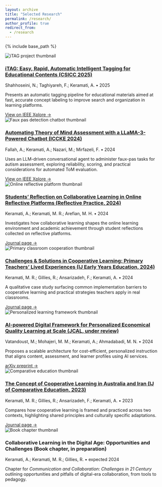 ```yaml
---
layout: archive
title: "Selected Research"
permalink: /research/
author_profile: true
redirect_from:
  - /research
---
```


{% include base_path %}

<div class="research-list">

  <article class="research-card">
    <img src="{{ '/assets/images/research/iTag.jpg' | relative_url }}" alt="iTAG project thumbnail">
    <div>
      <h3>
        <a href="https://ieeexplore.ieee.org/abstract/document/10967458" target="_blank" rel="noopener">
          iTAG: Easy, Rapid, Automatic Intelligent Tagging for Educational Contents (CSICC 2025)
        </a>
      </h3>
      <div class="research-meta">Shahhoseini, N.; Taghiyareh, F.; Keramati, A. • 2025</div>
      <p>
        Presents an automatic tagging pipeline for educational materials aimed at fast, accurate concept labeling to
        improve search and organization in learning platforms.
      </p>
      <div class="research-actions">
        <a href="https://ieeexplore.ieee.org/abstract/document/10967458" target="_blank" rel="noopener">View on IEEE Xplore →</a>
      </div>
    </div>
  </article>

  <article class="research-card">
    <img src="{{ '/assets/images/research/fauxpas-llama3.jpg' | relative_url }}" alt="Faux pas detection chatbot thumbnail">
    <div>
      <h3>
        <a href="https://ieeexplore.ieee.org/document/10874775" target="_blank" rel="noopener">
          Automating Theory of Mind Assessment with a LLaMA-3-Powered Chatbot (ICCKE 2024)
        </a>
      </h3>
      <div class="research-meta">Fallah, A.; Keramati, A.; Nazari, M.; Mirfazeli, F. • 2024</div>
      <p>
        Uses an LLM-driven conversational agent to administer faux-pas tasks for autism assessment, exploring reliability,
        scoring, and practical considerations for automated ToM evaluation.
      </p>
      <div class="research-actions">
        <a href="https://ieeexplore.ieee.org/document/10874775" target="_blank" rel="noopener">View on IEEE Xplore →</a>
      </div>
    </div>
  </article>

  <article class="research-card">
    <img src="{{ '/assets/images/research/reflection-collab.jpg' | relative_url }}" alt="Online reflective platform thumbnail">
    <div>
      <h3>
        <a href="https://www.tandfonline.com/doi/abs/10.1080/14623943.2024.2305868" target="_blank" rel="noopener">
          Students’ Reflection on Collaborative Learning in Online Reflective Platforms (Reflective Practice, 2024)
        </a>
      </h3>
      <div class="research-meta">Keramati, A.; Keramati, M. R.; Arefian, M. H. • 2024</div>
      <p>
        Investigates how collaborative learning shapes the online learning environment and academic achievement through
        student reflections collected on reflective platforms.
      </p>
      <div class="research-actions">
        <a href="https://www.tandfonline.com/doi/abs/10.1080/14623943.2024.2305868" target="_blank" rel="noopener">Journal page →</a>
      </div>
    </div>
  </article>

  <article class="research-card">
    <img src="{{ '/assets/images/research/cooperative-teachers.jpg' | relative_url }}" alt="Primary classroom cooperation thumbnail">
    <div>
      <h3>
        <a href="https://www.tandfonline.com/doi/abs/10.1080/09669760.2024.2406374" target="_blank" rel="noopener">
          Challenges & Solutions in Cooperative Learning: Primary Teachers’ Lived Experiences (IJ Early Years Education, 2024)
        </a>
      </h3>
      <div class="research-meta">Keramati, M. R.; Gillies, R.; Ansarizadeh, F.; Keramati, A. • 2024</div>
      <p>
        A qualitative case study surfacing common implementation barriers to cooperative learning and practical strategies
        teachers apply in real classrooms.
      </p>
      <div class="research-actions">
        <a href="https://www.tandfonline.com/doi/abs/10.1080/09669760.2024.2406374" target="_blank" rel="noopener">Journal page →</a>
      </div>
    </div>
  </article>

  <article class="research-card">
    <img src="{{ '/assets/images/research/personalized-learning.jpg' | relative_url }}" alt="Personalized learning framework thumbnail">
    <div>
      <h3>
        <a href="https://arxiv.org/abs/2412.04483" target="_blank" rel="noopener">
          AI-powered Digital Framework for Personalized Economical Quality Learning at Scale (JCAL, under review)
        </a>
      </h3>
      <div class="research-meta">Vatandoust, M.; Mohajeri, M. M.; Keramati, A.; Ahmadabadi, M. N. • 2024</div>
      <p>
        Proposes a scalable architecture for cost-efficient, personalized instruction that aligns content, assessment, and
        learner profiles using AI services.
      </p>
      <div class="research-actions">
        <a href="https://arxiv.org/abs/2412.04483" target="_blank" rel="noopener">arXiv preprint →</a>
      </div>
    </div>
  </article>

  <article class="research-card">
    <img src="{{ '/assets/images/research/cooperative-iran-aus.jpg' | relative_url }}" alt="Comparative education thumbnail">
    <div>
      <h3>
        <a href="https://journal.cesir.ir/article_183132.html" target="_blank" rel="noopener">
          The Concept of Cooperative Learning in Australia and Iran (IJ of Comparative Education, 2023)
        </a>
      </h3>
      <div class="research-meta">Keramati, M. R.; Gillies, R.; Ansarizadeh, F.; Keramati, A. • 2023</div>
      <p>
        Compares how cooperative learning is framed and practiced across two contexts, highlighting shared principles and
        culturally specific adaptations.
      </p>
      <div class="research-actions">
        <a href="https://journal.cesir.ir/article_183132.html" target="_blank" rel="noopener">Journal page →</a>
      </div>
    </div>
  </article>

  <article class="research-card">
    <img src="{{ '/assets/images/research/collab-digital-age.jpg' | relative_url }}" alt="Book chapter thumbnail">
    <div>
      <h3>
        Collaborative Learning in the Digital Age: Opportunities and Challenges (Book chapter, in preparation)
      </h3>
      <div class="research-meta">Keramati, A.; Keramati, M. R.; Gillies, R. • expected 2024</div>
      <p>
        Chapter for <em>Communication and Collaboration: Challenges in 21 Century</em> outlining opportunities and
        pitfalls of digital-era collaboration, from tools to pedagogy.
      </p>
    </div>
  </article>

</div>

